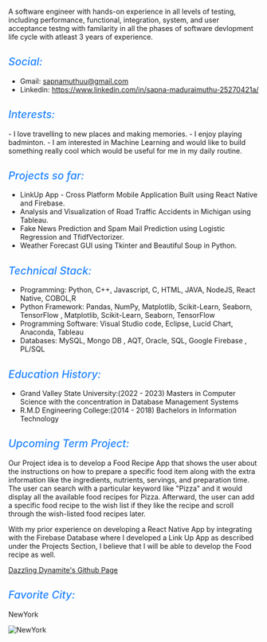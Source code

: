 A software engineer with hands-on experience in all levels of testing, including performance, functional, integration, system, and user acceptance testng with familarity in all the phases of software devlopment life cycle with atleast 3 years of experience.

<h2 span style="color:#1F83FF;font-weight:500;font-style:italic"> Social: 
</h2>

- Gmail: <sapnamuthuu@gmail.com> 
- Linkedin: <https://www.linkedin.com/in/sapna-maduraimuthu-25270421a/>

<h2 span style="color:#1F83FF;font-weight:500;font-style:italic"> Interests: 
</h2>
- I love travelling to new places and making memories.
- I enjoy playing badminton.
- I am interested in Machine Learning and would like to build something really cool which would be useful for me in my daily routine.

<h2 span style="color:#1F83FF;font-weight:500;font-style:italic"> Projects so far: 
</h2>

* LinkUp App - Cross Platform Mobile Application Built using React Native and Firebase.
* Analysis and Visualization of Road Traffic Accidents in Michigan using Tableau.
* Fake News Prediction and Spam Mail Prediction using Logistic Regression and TfidfVectorizer.
* Weather Forecast GUI using Tkinter and Beautiful Soup in Python.

<h2 span style="color:#1F83FF;font-weight:500;font-style:italic"> Technical Stack: 
</h2>

* Programming: Python, C++, Javascript, C, HTML, JAVA, NodeJS, React Native, COBOL,R
* Python Framework: Pandas, NumPy, Matplotlib, Scikit-Learn, Seaborn, TensorFlow , Matplotlib, Scikit-Learn, Seaborn, TensorFlow
* Programming Software: Visual Studio code, Eclipse, Lucid Chart, Anaconda, Tableau
* Databases: MySQL, Mongo DB , AQT, Oracle, SQL, Google Firebase , PL/SQL

<h2 span style="color:#1F83FF;font-weight:500;font-style:italic"> Education History: 
</h2>

- Grand Valley State University:(2022 - 2023) Masters in Computer Science with the concentration in Database Management Systems
- R.M.D Engineering College:(2014 - 2018) Bachelors in Information Technology

<h2 span style="color:#1F83FF;font-weight:500;font-style:italic"> Upcoming Term Project: 
</h2>

Our Project idea is to develop a Food Recipe App that shows the user about the instructions on how to prepare a specific food item along with the extra information like the ingredients, nutrients, servings, and preparation time. The user can search with a particular keyword like "Pizza" and it would display all the available food recipes for Pizza. Afterward, the user can add a specific food recipe to the wish list if they like the recipe and scroll through the wish-listed food recipes later.

With my prior experience on developing a React Native App by integrating with the Firebase Database where I developed a Link Up App as described under the Projects Section, I believe that I will be able to develop the Food recipe as well. 

<a href="https://sapnamuthu.github.io/GVSU-CIS641-Dazzling-Dynamites/"> Dazzling Dynamite's Github Page </a>

<h2 span style="color:#1F83FF;font-weight:500;font-style:italic"> Favorite City: 
</h2>

NewYork

![NewYork](https://images.unsplash.com/photo-1508849789987-4e5333c12b78?ixlib=rb-1.2.1&ixid=MnwxMjA3fDB8MHxwaG90by1wYWdlfHx8fGVufDB8fHx8&auto=format&fit=crop&w=1293&q=80)


